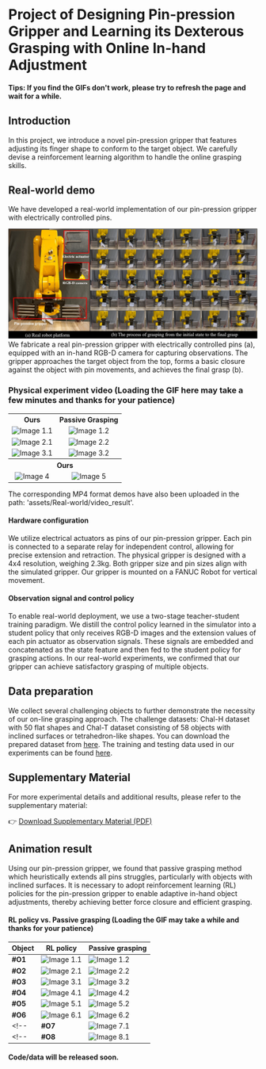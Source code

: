 # Project of Designing Pin-pression Gripper and Learning its Dexterous Grasping with Online In-hand Adjustment

#### Tips: If you find the GIFs don't work, please try to refresh the page and wait for a while.

## Introduction
In this project, we introduce a novel pin-pression gripper that features adjusting its finger shape to conform to the target object.
We carefully devise a reinforcement learning algorithm to handle the online grasping skills.


## Real-world demo
We have developed a real-world implementation of our pin-pression gripper with electrically controlled pins.

![](assets/Real-world/sim2real.png)
We fabricate a real pin-pression gripper with electrically controlled pins (a), equipped with an in-hand RGB-D camera for capturing observations. The gripper approaches the target object from the top, forms a basic closure against the object with pin movements, and achieves the final grasp (b).

### Physical experiment video (Loading the GIF here may take a few minutes and thanks for your patience)
<table>
  <tr>
    <th style="text-align: center;">Ours</th>
    <th style="text-align: center;">Passive Grasping</th>
  </tr>
  <tr>
    <td style="text-align: center;"><img src="assets/Real-world/gif_result/object1/01-ours.gif" alt="Image 1.1" width="99%"></td>
    <td style="text-align: center;"><img src="assets/Real-world/gif_result/object1/01-passive.gif" alt="Image 1.2" width="99%"></td>
  </tr>
  <tr>
    <td style="text-align: center;"><img src="assets/Real-world/gif_result/object2/02-ours.gif" alt="Image 2.1" width="99%"></td>
    <td style="text-align: center;"><img src="assets/Real-world/gif_result/object2/02-passive.gif" alt="Image 2.2" width="99%"></td>
  </tr>
  <tr>
    <td style="text-align: center;"><img src="assets/Real-world/gif_result/object3/03-ours.gif" alt="Image 3.1" width="99%"></td>
    <td style="text-align: center;"><img src="assets/Real-world/gif_result/object3/03-passive.gif" alt="Image 3.2" width="99%"></td>
  </tr>
  <tr>
    <th colspan="2" style="text-align: center;">Ours</th>
  </tr>
  <tr>
    <td style="text-align: center;"><img src="assets/Real-world/gif_result/object4/04-ours.gif" alt="Image 4" width="99%"></td>
    <td style="text-align: center;"><img src="assets/Real-world/gif_result/object5/05-ours.gif" alt="Image 5" width="99%"></td>
  </tr>
</table>

The corresponding MP4 format demos have also been uploaded in the path: 'assets/Real-world/video_result'.

#### Hardware configuration
We utilize  electrical actuators as pins of our pin-pression gripper. Each pin is connected to a separate relay for independent control, allowing for precise extension and retraction. The physical gripper is designed with a 4x4 resolution, weighing 2.3kg. Both gripper size and pin sizes align with the simulated gripper. Our gripper is mounted on a FANUC Robot for vertical movement.  

#### Observation signal and control policy
To enable real-world deployment, we use a two-stage teacher-student training paradigm. We distill the control policy learned in the simulator into a student policy that only receives RGB-D images and the extension values of each pin actuator as observation signals. These signals are embedded and concatenated as the state feature and then fed to the student policy for grasping actions. In our real-world experiments, we confirmed that our gripper can achieve satisfactory grasping of multiple objects.

## Data preparation
We collect several challenging objects to further demonstrate the necessity of our on-line grasping approach. 
The challenge datasets: Chal-H dataset with 50 flat shapes and Chal-T dataset consisting of 58 objects with inclined surfaces or tetrahedron-like shapes. You can download the prepared dataset from [here](https://drive.google.com/drive/folders/1nx7LngqmtAvSGkX44yYfAoMbGQITP_i1?usp=drive_link). The training and testing data used in our experiments can be found [here](https://drive.google.com/drive/folders/1gUtK2BN2nmtp3zWg8up30pIlELLl_lgJ?usp=drive_link).

## Supplementary Material

For more experimental details and additional results, please refer to the supplementary material:

👉 [Download Supplementary Material (PDF)](./assets/supplementary/supp.pdf)

## Animation result 
Using our pin-pression gripper, we found that passive grasping method which heuristically extends all pins struggles, particularly with objects with inclined surfaces. It is necessary to adopt reinforcement learning (RL) policies for the pin-pression gripper to enable adaptive in-hand object adjustments, thereby achieving better force closure and efficient grasping. 
#### RL policy vs. Passive grasping (Loading the GIF may take a while and thanks for your patience)
|**Object**  | **RL policy** | **Passive grasping** |
|-----------|--------------|--------------|
| **#O1** | ![Image 1.1](assets/compare_with_all-extended/group-1/rl-1.gif) | ![Image 1.2](assets/compare_with_all-extended/group-1/all-1.gif) |
| **#O2** | ![Image 2.1](assets/compare_with_all-extended/group-2/rl-2.gif) | ![Image 2.2](assets/compare_with_all-extended/group-2/all-2.gif) |
| **#O3** | ![Image 3.1](assets/compare_with_all-extended/group-3/rl-3.gif) | ![Image 3.2](assets/compare_with_all-extended/group-3/all-3.gif) |
| **#O4** | ![Image 4.1](assets/compare_with_all-extended/group-4/rl-4.gif) | ![Image 4.2](assets/compare_with_all-extended/group-4/all-4.gif) |
| **#O5** | ![Image 5.1](assets/compare_with_all-extended/group-5/rl-5.gif) | ![Image 5.2](assets/compare_with_all-extended/group-5/all-5.gif) |
| **#O6** | ![Image 6.1](assets/compare_with_all-extended/group-6/rl-6.gif) | ![Image 6.2](assets/compare_with_all-extended/group-6/all-6.gif) |
<!-- | **#O7** | ![Image 7.1](assets/compare_with_all-extended/group-7/rl-7.gif) | ![Image 7.2](assets/compare_with_all-extended/group-7/all-7.gif) | -->
<!-- | **#O8** | ![Image 8.1](assets/compare_with_all-extended/group-8/rl-policy-8.gif) | ![Image 8.2](assets/compare_with_all-extended/group-8/all-8.gif) | -->
<!-- Table -->

<!-- ## Demonstration of Grasp-then-Lift (GtL) motion
<div style="display: flex; justify-content: space-between;">
  <img src="GtL-mode-1.gif" alt="Image 1" width="48%">
  <img src="GtL-mode-2.gif" alt="Image 2" width="48%">
</div>

## Demonstration of Grasp-while-Lift (GwL) motion
<div style="display: flex; justify-content: space-between;">
  <img src="GwL-mode-1.gif" alt="Image 1" width="48%">
  <img src="GwL-mode-3.gif" alt="Image 2" width="48%">
</div> -->

#### Code/data will be released soon.
